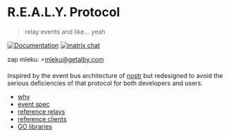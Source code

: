 # R.E.A.L.Y. Protocol

> relay events and like... yeah

[![Documentation](https://img.shields.io/badge/godoc-documentation-blue.svg)](https://pkg.go.dev/protocol.realy.lol)
[![matrix chat](https://img.shields.io/badge/matrix-chat-green.svg)](https://matrix.to/#/#realy-general:matrix.org)

zap mleku: ⚡️mleku@getalby.com

Inspired by the event bus architecture of [nostr](https://github.com/nostr-protocol) but redesigned to avoid the 
serious deficiencies of that protocol for both developers and users.

- [why](./doc/why.md)
- [event spec](./doc/spec.md)
- [reference relays](./relays/readme.md)
- [reference clients](./clients/readme.md)
- [GO libraries](./pkg/readme.md)